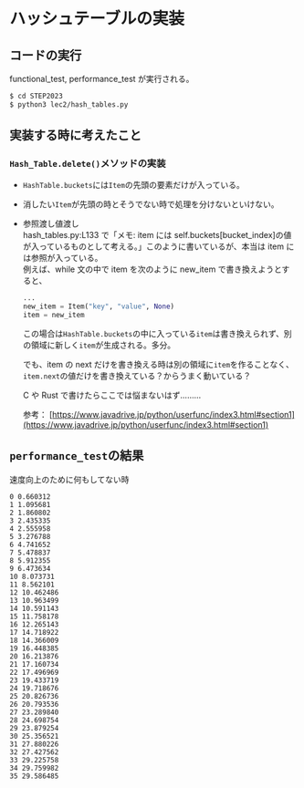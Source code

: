 # ハッシュテーブルの実装

## コードの実行

functional_test, performance_test が実行される。

```bash
$ cd STEP2023
$ python3 lec2/hash_tables.py
```

## 実装する時に考えたこと

### `Hash_Table.delete()`メソッドの実装

- `HashTable.buckets`には`Item`の先頭の要素だけが入っている。
- 消したい`Item`が先頭の時とそうでない時で処理を分けないといけない。

- 参照渡し値渡し  
  hash_tables.py:L133 で「メモ: item には self.buckets[bucket_index]の値が入っているものとして考える。」このように書いているが、本当は item には参照が入っている。  
  例えば、while 文の中で item を次のように new_item で書き換えようとすると、

  ```python
  ...
  new_item = Item("key", "value", None)
  item = new_item
  ```

  この場合は`HashTable.buckets`の中に入っている`item`は書き換えられず、別の領域に新しく`item`が生成される。多分。

  でも、item の next だけを書き換える時は別の領域に`item`を作ることなく、`item.next`の値だけを書き換えている？からうまく動いている？

  C や Rust で書けたらここでは悩まないはず………

  参考： [https://www.javadrive.jp/python/userfunc/index3.html#section1](https://www.javadrive.jp/python/userfunc/index3.html#section1)

## `performance_test`の結果

速度向上のために何もしてない時

```plaintext
0 0.660312
1 1.095681
2 1.860802
3 2.435335
4 2.555958
5 3.276788
6 4.741652
7 5.478837
8 5.912355
9 6.473634
10 8.073731
11 8.562101
12 10.462486
13 10.963499
14 10.591143
15 11.758178
16 12.265143
17 14.718922
18 14.366009
19 16.448385
20 16.213876
21 17.160734
22 17.496969
23 19.433719
24 19.718676
25 20.826736
26 20.793536
27 23.289840
28 24.698754
29 23.879254
30 25.356521
31 27.880226
32 27.427562
33 29.225758
34 29.759982
35 29.586485
```
